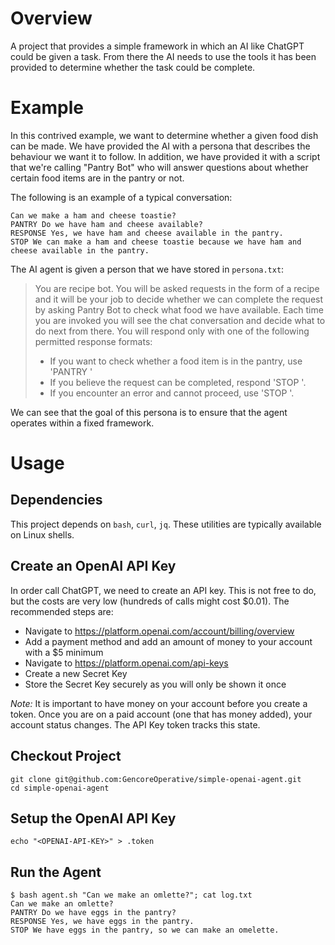 # Overview

A project that provides a simple framework in which an AI like ChatGPT could be given a task. From there
the AI needs to use the tools it has been provided to determine whether the task could be complete.

# Example

In this contrived example, we want to determine whether a given food dish can be made. We have provided
the AI with a persona that describes the behaviour we want it to follow. In addition, we have provided
it with a script that we're calling "Pantry Bot" who will answer questions about whether certain food
items are in the pantry or not.

The following is an example of a typical conversation:

```
Can we make a ham and cheese toastie?
PANTRY Do we have ham and cheese available?
RESPONSE Yes, we have ham and cheese available in the pantry.
STOP We can make a ham and cheese toastie because we have ham and cheese available in the pantry.
```

The AI agent is given a person that we have stored in `persona.txt`:
> You are recipe bot. You will be asked requests in the form of a recipe and it will be your job to decide whether we can complete the request by asking Pantry Bot to check what food we have available. Each time you are invoked you will see the chat conversation and decide what to do next from there. You will respond only with one of the following permitted response formats:
> 
> - If you want to check whether a food item is in the pantry, use 'PANTRY <question>'
> - If you believe the request can be completed, respond 'STOP <reason>'.
> - If you encounter an error and cannot proceed, use 'STOP <reason>'.

We can see that the goal of this persona is to ensure that the agent operates within a fixed
framework.

# Usage

## Dependencies

This project depends on `bash`, `curl`, `jq`. These utilities are typically available on Linux
shells.

## Create an OpenAI API Key

In order call ChatGPT, we need to create an API key. This is not free to do, but the costs are
very low (hundreds of calls might cost $0.01). The recommended steps are:

* Navigate to https://platform.openai.com/account/billing/overview
* Add a payment method and add an amount of money to your account with a $5 minimum
* Navigate to https://platform.openai.com/api-keys
* Create a new Secret Key
* Store the Secret Key securely as you will only be shown it once

_Note:_ It is important to have money on your account before you create a token. Once you
are on a paid account (one that has money added), your account status changes. The API Key
token tracks this state.

## Checkout Project

```
git clone git@github.com:GencoreOperative/simple-openai-agent.git
cd simple-openai-agent
```

## Setup the OpenAI API Key

```
echo "<OPENAI-API-KEY>" > .token
```

## Run the Agent

```
$ bash agent.sh "Can we make an omlette?"; cat log.txt
Can we make an omlette?
PANTRY Do we have eggs in the pantry?
RESPONSE Yes, we have eggs in the pantry.
STOP We have eggs in the pantry, so we can make an omelette.
```